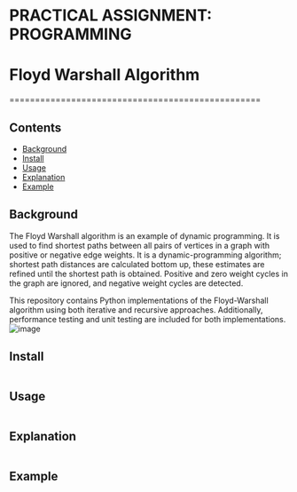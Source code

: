 # PRACTICAL ASSIGNMENT: PROGRAMMING
# Floyd Warshall Algorithm
=================================================

## Contents

- [Background](#background)
- [Install](#install)
- [Usage](#usage)
- [Explanation](#explanation)
- [Example](#example)

## Background
The Floyd Warshall algorithm is an example of dynamic programming. It is used to find shortest paths between all pairs of vertices in a graph with positive or negative edge weights. It is a dynamic-programming algorithm; shortest path distances are calculated bottom up, these estimates are refined until the shortest path is obtained. Positive and zero weight cycles in the graph are ignored, and negative weight cycles are detected.

This repository contains Python implementations of the Floyd-Warshall algorithm using both iterative and recursive approaches. Additionally, performance testing and unit testing are included for both implementations.![image](https://github.com/user-attachments/assets/d7426ded-0d0a-49fe-836c-1b7513857bee)

## Install

```
```

## Usage

```
```

## Explanation
```
```

## Example
